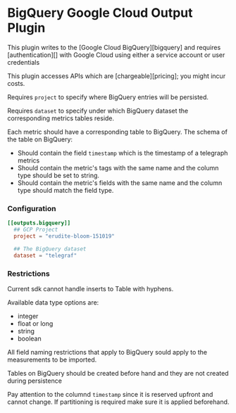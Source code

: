 # BigQuery Google Cloud Output Plugin

This plugin writes to the [Google Cloud BigQuery][bigquery] and requires [authentication][] 
with Google Cloud using either a service account or user credentials

This plugin accesses APIs which are [chargeable][pricing]; you might incur
costs.

Requires `project` to specify where BigQuery entries will be persisted.

Requires `dataset` to specify under which BigQuery dataset the corresponding metrics tables reside.

Each metric should have a corresponding table to BigQuery. 
The schema of the table on BigQuery:
* Should contain the field `timestamp` which is the timestamp of a telegraph metrics
* Should contain the metric's tags with the same name and the column type should be set to string.
* Should contain the metric's fields with the same name and the column type should match the field type.

### Configuration

```toml
[[outputs.bigquery]]
  ## GCP Project
  project = "erudite-bloom-151019"

  ## The BigQuery dataset
  dataset = "telegraf"
```

### Restrictions

Current sdk cannot handle inserts to Table with hyphens.

Available data type options are:
* integer
* float or long
* string
* boolean

All field naming restrictions that apply to BigQuery sould apply to the measurements to be imported.

Tables on BigQuery should be created before hand and they are not created during persistence

Pay attention to the columnd `timestamp` since it is reserved upfront and cannot change. 
If partitioning is required make sure it is applied beforehand.

